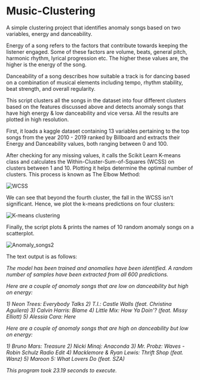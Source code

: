 # Music-Clustering

A simple clustering project that identifies anomaly songs based on two variables, energy and danceability. 

Energy of a song refers to the factors that contribute towards keeping the listener engaged. Some of these factors are volume, beats, general pitch, harmonic rhythm, lyrical progression etc. The higher these values are, the higher is the energy of the song.

Danceability of a song describes how suitable a track is for dancing based on a combination of musical elements including tempo, rhythm stability, beat strength, and overall regularity.

This script clusters all the songs in the dataset into four different clusters based on the features discussed above and detects anomaly songs that have high energy & low danceability and vice versa. All the results are plotted in high resolution. 

First, it loads a kaggle dataset containing 13 variables pertaining to the top songs from the year 2010 - 2019 ranked by Billboard and extracts their Energy and Danceability values, both ranging between 0 and 100.

After checking for any missing values, it calls the Scikit Learn K-means class and calculates the Within-Cluster-Sum-of-Squares (WCSS) on clusters between 1 and 10. Plotting it helps determine the optimal number of clusters. This process is known as The Elbow Method:

![WCSS](https://user-images.githubusercontent.com/64068083/101480925-5df40a80-397a-11eb-8787-ba5eb1362e42.png)

We can see that beyond the fourth cluster, the fall in the WCSS isn't significant. Hence, we plot the k-means predictions on four clusters:

![K-means clustering](https://user-images.githubusercontent.com/64068083/101481312-f8544e00-397a-11eb-80b9-40e352ac9e0f.png)

Finally, the script plots & prints the names of 10 random anomaly songs on a scatterplot.

![Anomaly_songs2](https://user-images.githubusercontent.com/64068083/101482443-bfb57400-397c-11eb-8370-157710c5fbbd.png)

The text output is as follows:

*The model has been trained and anomalies have been identified. A random number of samples have been extracted from all 600 predictions.*

*Here are a couple of anomaly songs that are low on danceability but high on energy:*

*1) Neon Trees: Everybody Talks*
*2) T.I.: Castle Walls (feat. Christina Aguilera)*
*3) Calvin Harris: Blame*
*4) Little Mix: How Ya Doin'? (feat. Missy Elliott)*
*5) Alessia Cara: Here*

*Here are a couple of anomaly songs that are high on danceability but low on energy:*

*1) Bruno Mars: Treasure*
*2) Nicki Minaj: Anaconda*
*3) Mr. Probz: Waves - Robin Schulz Radio Edit*
*4) Macklemore & Ryan Lewis: Thrift Shop (feat. Wanz)*
*5) Maroon 5: What Lovers Do (feat. SZA)*

*This program took 23.19 seconds to execute.*
